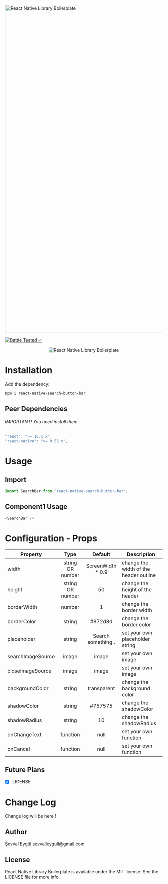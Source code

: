 <img alt="React Native Library Boilerplate" src="assets/search-button-bar.png" width="1050"/>

[![Battle Tested ✅](https://img.shields.io/badge/-Battle--Tested%20%E2%9C%85-03666e?style=for-the-badge)](https://github.com/sevvaleygul0/react-native-search-button-bar)

<p align="center">
  <img alt="React Native Library Boilerplate"
        src="assets/Gif/new-gif.gif" />
</p>

# Installation

Add the dependency:

```ruby
npm i react-native-search-button-bar
```

## Peer Dependencies

###### IMPORTANT! You need install them

```js
"react": ">= 16.x.x",
"react-native": ">= 0.55.x",
```

# Usage

## Import

```js
import SearchBar from "react-native-search-button-bar";
```

## Component1 Usage

```js
<SearchBar />
```

# Configuration - Props

| Property          |       Type       |      Default       | Description                            |
| ----------------- | :--------------: | :----------------: | -------------------------------------- |
| width             | string OR number | ScreenWidth \* 0.9 | change the width of the header outline |
| height            | string OR number |         50         | change the height of the header        |
| borderWidth       |      number      |         1          | change the border width                |
| borderColor       |      string      |      #872d8d       | change the border color                |
| placeholder       |      string      | Search something.. | set your own placeholder string        |
| searchImageSource |      image       |       image        | set your own image                     |
| closeImageSource  |      image       |       image        | set your own image                     |
| backgroundColor   |      string      |    transparent     | change the background color            |
| shadowColor       |      string      |      #757575       | change the shadowColor                 |
| shadowRadius      |      string      |         10         | change the shadowRadius                |
| onChangeText      |     function     |        null        | set your own function                  |
| onCancel          |     function     |        null        | set your own function                  |

## Future Plans

- [x] ~~LICENSE~~

# Change Log

Change log will be here !

## Author

Şevval Eygül sevvalleygull@gmail.com

## License

React Native Library Boilerplate is available under the MIT license. See the LICENSE file for more info.
